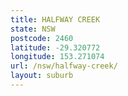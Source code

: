 ```yaml
---
title: HALFWAY CREEK
state: NSW
postcode: 2460
latitude: -29.320772
longitude: 153.271074
url: /nsw/halfway-creek/
layout: suburb
---
```


